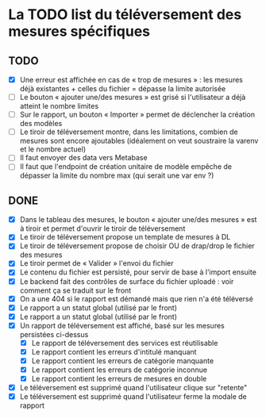 # La TODO list du téléversement des mesures spécifiques

## TODO

- [x] Une erreur est affichée en cas de « trop de mesures » : les mesures déjà existantes + celles du fichier = dépasse la limite autorisée
- [ ] Le bouton « ajouter une/des mesures » est grisé si l'utilisateur a déjà atteint le nombre limites
- [ ] Sur le rapport, un bouton « Importer » permet de déclencher la création des modèles
- [ ] Le tiroir de téléversement montre, dans les limitations, combien de mesures sont encore ajoutables (idéalement on veut soustraire la varenv et le nombre actuel)
- [ ] Il faut envoyer des data vers Metabase
- [ ] Il faut que l'endpoint de création unitaire de modèle empêche de dépasser la limite du nombre max (qui serait une var env ?)

## DONE

- [x] Dans le tableau des mesures, le bouton « ajouter une/des mesures » est à tiroir et permet d'ouvrir le tiroir de téléversement
- [x] Le tiroir de téléversement propose un template de mesures à DL
- [x] Le tiroir de téléversement propose de choisir OU de drap/drop le fichier des mesures
- [x] Le tiroir permet de « Valider » l'envoi du fichier
- [x] Le contenu du fichier est persisté, pour servir de base à l'import ensuite
- [x] Le backend fait des contrôles de surface du fichier uploadé : voir comment ça se traduit sur le front
- [x] On a une 404 si le rapport est démandé mais que rien n'a été téléversé
- [x] Le rapport a un statut global (utilisé par le front)
- [x] Le rapport a un statut global (utilisé par le front)
- [x] Un rapport de téléversement est affiché, basé sur les mesures persistées ci-dessus
  - [x] Le rapport de téléversement des services est réutilisable
  - [x] Le rapport contient les erreurs d'intitulé manquant
  - [x] Le rapport contient les erreurs de catégorie manquante
  - [x] Le rapport contient les erreurs de catégorie inconnue
  - [x] Le rapport contient les erreurs de mesures en double
- [x] Le téléversement est supprimé quand l'utilisateur clique sur "retente"
- [x] Le téléversement est supprimé quand l'utilisateur ferme la modale de rapport
